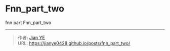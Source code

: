 # Fnn_part_two


fnn part Fnn_part_two

---

> 作者: [Jian YE](https://github.com/jianye0428)  
> URL: https://jianye0428.github.io/posts/fnn_part_two/  

